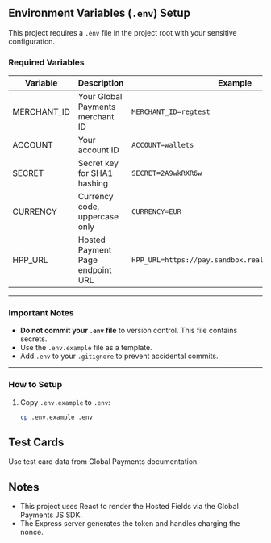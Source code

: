 ## Environment Variables (`.env`) Setup

This project requires a `.env` file in the project root with your sensitive configuration.

### Required Variables

| Variable    | Description                             | Example                                          |
|-------------|-------------------------------------|-------------------------------------------------|
| MERCHANT_ID | Your Global Payments merchant ID    | `MERCHANT_ID=regtest`                            |
| ACCOUNT     | Your account ID                     | `ACCOUNT=wallets`                                |
| SECRET      | Secret key for SHA1 hashing         | `SECRET=2A9wkRXR6w`                              |
| CURRENCY    | Currency code, uppercase only       | `CURRENCY=EUR`                                   |
| HPP_URL     | Hosted Payment Page endpoint URL    | `HPP_URL=https://pay.sandbox.realexpayments.com/pay` |

---

### Important Notes

- **Do not commit your `.env` file** to version control. This file contains secrets.
- Use the `.env.example` file as a template.
- Add `.env` to your `.gitignore` to prevent accidental commits.

---

### How to Setup

1. Copy `.env.example` to `.env`:

   ```bash
   cp .env.example .env


## Test Cards
Use test card data from Global Payments documentation.

## Notes
- This project uses React to render the Hosted Fields via the Global Payments JS SDK.
- The Express server generates the token and handles charging the nonce.
